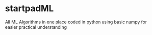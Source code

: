 # startpadML
All ML Algorithms in one place coded in python using basic numpy for easier practical understanding

